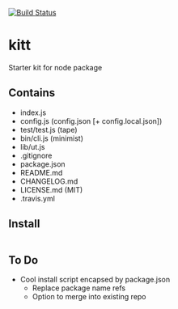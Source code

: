 [![Build Status](https://secure.travis-ci.org/fluffybunnies/kitt.png)](http://travis-ci.org/fluffybunnies/kitt)

# kitt
Starter kit for node package


## Contains
- index.js
- config.js (config.json [+ config.local.json])
- test/test.js (tape)
- bin/cli.js (minimist)
- lib/ut.js
- .gitignore
- package.json
- README.md
- CHANGELOG.md
- LICENSE.md (MIT)
- .travis.yml


## Install
```
```


## To Do
- Cool install script encapsed by package.json
	- Replace package name refs
	- Option to merge into existing repo

